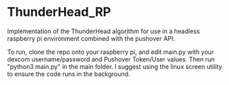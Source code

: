 # ThunderHead_RP
Implementation of the ThunderHead algorithm for use in a headless raspberry pi environment combined with the pushover API. 

To run, clone the repo onto your raspberry pi, and edit main.py with your dexcom username/password and Pushover Token/User values. Then run "python3 main.py" in the main folder. I suggest using the linux screen utility to ensure the code runs in the background.

